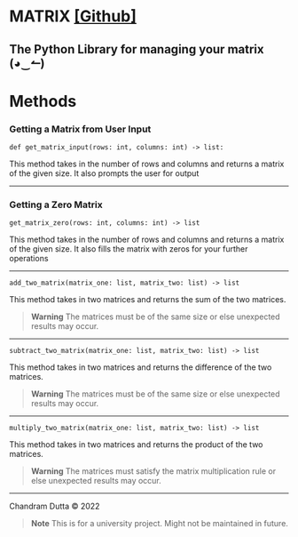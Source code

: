 # MATRIX [[Github]]("https://github.com/Chandram-Dutta/matrix")

## The Python Library for managing your matrix (◕‿↼)

# Methods

### Getting a Matrix from User Input

`def get_matrix_input(rows: int, columns: int) -> list:`

This method takes in the number of rows and columns and returns a matrix of the given size. It also prompts the user for output

---

### Getting a Zero Matrix

`get_matrix_zero(rows: int, columns: int) -> list`

This method takes in the number of rows and columns and returns a matrix of the given size. It also fills the matrix with zeros for your further operations

---

`add_two_matrix(matrix_one: list, matrix_two: list) -> list`

This method takes in two matrices and returns the sum of the two matrices.

> **Warning**
> The matrices must be of the same size or else unexpected results may occur.

---

`subtract_two_matrix(matrix_one: list, matrix_two: list) -> list`

This method takes in two matrices and returns the difference of the two matrices.

> **Warning**
> The matrices must be of the same size or else unexpected results may occur.

---

`multiply_two_matrix(matrix_one: list, matrix_two: list) -> list`

This method takes in two matrices and returns the product of the two matrices.

> **Warning**
> The matrices must satisfy the matrix multiplication rule or else unexpected results may occur.

---

Chandram Dutta © 2022

> **Note**
> This is for a university project. Might not be maintained in future.
